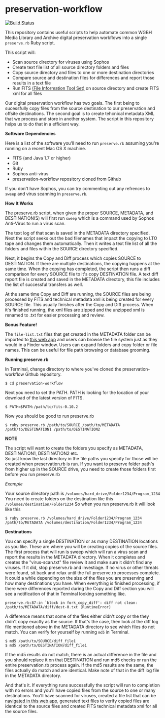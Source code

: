 # preservation-workflow

[![Build Status](https://travis-ci.org/WGBH/preservation-workflow.svg?branch=master)](https://travis-ci.org/WGBH/preservation-workflow)

This repository contains useful scripts to help automate common WGBH Media Library and Archive digital preservation workflows into a single `preserve.rb` Ruby script.

This script will:
- Scan source directory for viruses using Sophos
- Create text file list of all source directory folders and files
- Copy source directory and files to one or more destination directories
- Compare source and destination files for differences and report those results in a text file
- Run FITS [(File Information Tool Set)](http://projects.iq.harvard.edu/fits/home) on source directory and create FITS xml for all files

Our digital preservation workflow has two goals.  The first being to sucessfully copy files from the source destination to our preservation and offsite destinations.
The second goal is to create tehcnical metadata XML that we process and store in another system.  The script in this repository helps us to do that in a efficient way.

**Software Dependencies**

Here is a list of the software you'll need to run `preserve.rb` assuming you're running on a recent Mac OS X machine.

- FITS (and Java 1.7 or higher)
- Git
- Ruby
- Sophos anti-virus
- preservation-workflow repository cloned from Github

If you don't have Sophos, you can try commenting out any refrences to `sweep` and virus scanning in `preserve.rb`.

**How It Works**

The preserve.rb script, when given the proper SOURCE, METADATA, and DESTINATION(S) will first run `sweep` which is a command used by Sophos Anti-Virus to run a virus scan.  

The text log of that scan is saved in the METADATA directory specified. 
Next the script seeks out the bad filenames that impact the copying to LTO tape and changes them automatically.  Then it writes a text file list of all the folders and files within the SOURCE directory specified.

Next, it begins the Copy and Diff process which copies SOURCE to DESTINATION.  If there are multiple destinations, the copying happens at the same time.  When the copying has completed, the script then runs a diff comparison for every SOURCE file to it's copy DESTINATION file.  A text diff report file is created and saved in the METADATA directory, this file includes the list of successful transfers as well.

At the same time Copy and Diff are running, the SOURCE files are being processed by FITS and technical metadata xml is being created for every SOURCE file.  This usually finishes after the Copy and Diff process.  When it's finished running, the xml files are zipped and the unzipped xml is renamed to .txt for easier processing and review.

**Bonus Feature!**

The `file-list.txt` files that get created in the METADATA folder can be imported to [this web app](http://wgbh.github.io/preservation-workflow/) and users can browse the file system just as they would in a Finder window.  Users can expand folders and copy folder or file names.  This can be useful for file path browsing or database grooming.

**Running preserve.rb**

In Terminal, change directory to where you've cloned the preservation-workflow Github repository.
```
$ cd preservation-workflow
```

Next you need to set the PATH.  PATH is looking for the location of your download of the latest version of FITS.
```
$ PATH=$PATH:/path/to/fits-0.10.2
```

Now you should be good to run preserve.rb
```
$ ruby preserve.rb /path/to/SOURCE /path/to/METADATA /path/to/DESTINATION1 /path/to/DESTINATION2
```
**NOTE**

The script will want to create the folders you specify as METADATA, DESTINATION1, DESTINATION2 etc.  
So just know the last directory in the file paths you specify for those will be created when preservation.rb is run.  If you want to preserve folder path's from higher up in the SOURCE drive, you need to create those folders first before you run preserve.rb

*Example*

Your source directory path is `/volumes/hard_drive/Folder1234/Program_1234`
You need to create folders on the destination like this `/volumes/destination/Folder1234`
So when you run preserve.rb it will look like this 
```
$ ruby preserve.rb /volumes/hard_drive/Folder1234/Program_1234 /path/to/METADATA /volumes/destination/Folder1234/Program_1234
```

**Destinations**

You can specify a single DESTINATION or as many DESTINATION locations as you like.  These are where you will be creating copies of the source files.
The first process that will run is sweep which will run a virus scan and report the results in the METADATA directory.  When it completes and creates the "virus-scan.txt" file review it and make sure it didn't find any viruses.  If it did, stop preserve.rb and investiage.  If no virus or other threats were found, sit back and relax until the full preserve.rb processes complete.  It could a while depending on the size of the files you are preserving and how many destinations you have.
When everything is finished processing, if there were differences reported during the Copy and Diff section you will see a notification of that in Terminal looking something like.
```
preserve.rb:87:in `block in fork_copy_diff': diff not clean: /path/to/METADATA/diff/dest-0.txt (RuntimeError)
```
A difference means that some of the files either didn't copy or the they didn't copy exactly as the source.
If that's the case, then look at the diff log file mentioned above in the METADATA directory to see which files do not match.
You can verify for yourself by running `md5` in Terminal.
```
$ md5 /path/to/SOURCE/diff_file1
$ md5 /path/to/DESTINATION/diff_file1
```
If the md5 results do not match, there is an actual difference in the file and you should replace it on that DESTINATION and run md5 checks or run the entire preservation.rb process again.
If the md5 results are the same, the files actually do match and are identical.  Make note of that in the diff log file in the METADATA directory.

And that's it.  If everything runs successfully the script will run to completion with no errors and you'll have copied files from the source to one or many destinations.  You'll have scanned for viruses, created a file list that can be [navigated in this web app](http://wgbh.github.io/preservation-workflow/), generated text files to verify copied files are identical to the source files and created FITS technical metadata xml for all the source files.
